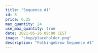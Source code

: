 ```yaml
---
title: "Sequence #1"
id: 8
price: 6.25
max_quantity: 24
use_max_quantity: true
date: 2021-05-26 09:00 CEST
image: "shop/placeholder.png"
description: "Folkingebrew Sequence #1"
---
```

